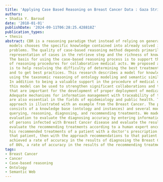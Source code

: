 ```yaml
---
title: 'Applying Case Based Reasoning on Breast Cancer Data : Gaza Strip Case Study'
authors:
- Shadia Y. Baroud
date: '2018-01-01'
publishDate: '2024-09-11T06:28:25.428818Z'
publication_types:
- thesis
abstract: CBR is a reasoning paradigm that instead of relying on general rules or
  models chooses the specific knowledge contained into already solved instances of
  problems. The quality of case-based reasoning method depends primarily on a good
  representation of cases in the retrieve step and the richness of knowledge base.
  The basis for using the case-based reasoning process is to support the formalization
  of reasoning procedures for collaborative medical acts. We proposed an approach
  is to help resolving the difficulty of determining the best treatment for the disease
  and to get best practices. This research describes a model for knowledge engineering
  using the taxonomic reasoning of ontology modeling and semantic similarity to .
  In addition to being a valuable support in the procedure of medical decision making,
  this model can be used to strengthen significant collaborations and traceability
  that are important for the development of proper deployment of medical applications.
  Adequate mechanisms for information management with traceability of the reasoning
  are also essential in the fields of epidemiology and public health. The proposed
  approach is illustrated with an example from the Breast Cancer. The proposed approach
  consists of a knowledge base (ontology and instances) and several modules such as
  querying, reasoning, diagnosing, and recommending treatments. We made a primary
  evaluation to evaluate the diagnosing accuracy by entering information about a number
  of persons infected with Breast Cancer disease and evaluate the results. Also, we
  evaluate the recommending treatments according to a human expert oncology by comparing
  his recommended treatments of a patient with a doctor's prescription who treated
  that patient, then with the approach recommendations to that patient. The approach
  achieved a rate of accuracy in the results of diagnosing the Breast Cancer disease
  of 86%, a rate of accuracy in the results of the recommending treatments of 75%.
tags:
- Breast Cancer
- Cancer
- Case-based reasoning
- Ontology
- Semantic Web
---
```

